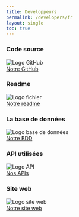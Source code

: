 ```yaml
---
title: Developpeurs
permalink: /developers/fr
layout: single
toc: true
---
```


### Code source
<img src="../assets/images/logo-github.png" alt="Logo GitHub"><br>
<a href="https://github.com/InteraactionGroup/InterAACtionPlayer">Notre GitHub</a>

### Readme
<img src="../assets/images/file-text.png" alt="Logo fichier"><br>
<a href="https://github.com/InteraactionGroup/InterAACtionPlayer/blob/master/README-FR.md">Notre readme</a>

### La base de données
<img src="../assets/images/logo-bdd.png" alt="Logo base de données"><br>
<a href="https://github.com/InteraactionGroup/InterAACtionPlayer/blob/master/DATABASE-FR.md">Notre BDD</a>

### API utilisées
<img src="../assets/images/logo-api.png" alt="Logo API"><br>
<a href="https://github.com/InteraactionGroup/InterAACtionPlayer/blob/master/API-FR.md">Nos APIs</a>

### Site web
<img src="../assets/images/logo-website.png" alt="Logo site web"><br>
<a href="https://github.com/InteraactionGroup/InterAACtionPlayer/blob/master/WEBSITE-FR.md">Notre site web</a>
